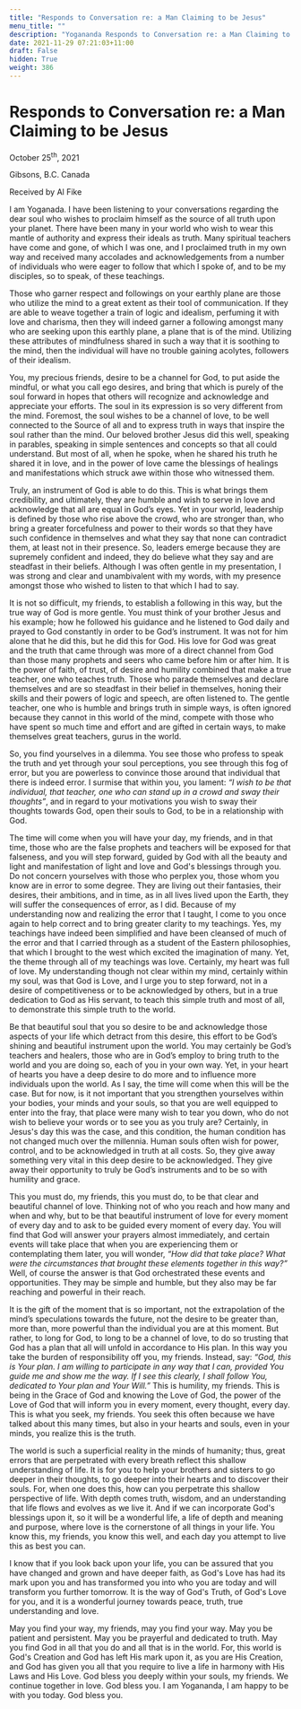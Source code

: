 ```yaml
---
title: "Responds to Conversation re: a Man Claiming to be Jesus"
menu_title: ""
description: "Yogananda Responds to Conversation re: a Man Claiming to be Jesus"
date: 2021-11-29 07:21:03+11:00
draft: False
hidden: True
weight: 386
---
```

# Responds to Conversation re: a Man Claiming to be Jesus
October 25<sup>th</sup>, 2021

Gibsons, B.C. Canada

Received by Al Fike


I am Yoganada. I have been listening to your conversations regarding the dear soul who wishes to proclaim himself as the source of all truth upon your planet. There have been many in your world who wish to wear this mantle of authority and express their ideals as truth. Many spiritual teachers have come and gone, of which I was one, and I proclaimed truth in my own way and received many accolades and acknowledgements from a number of individuals who were eager to follow that which I spoke of, and to be my disciples, so to speak, of these teachings. 

Those who garner respect and followings on your earthly plane are those who utilize the mind to a great extent as their tool of communication. If they are able to weave together a train of logic and idealism, perfuming it with love and charisma, then they will indeed garner a following amongst many who are seeking upon this earthly plane, a plane that is of the mind. Utilizing these attributes of mindfulness shared in such a way that it is soothing to the mind, then the individual will have no trouble gaining acolytes, followers of their idealism. 

You, my precious friends, desire to be a channel for God, to put aside the mindful, or what you call ego desires, and bring that which is purely of the soul forward in hopes that others will recognize and acknowledge and appreciate your efforts. The soul in its expression is so very different from the mind. Foremost, the soul wishes to be a channel of love, to be well connected to the Source of all and to express truth in ways that inspire the soul rather than the mind. Our beloved brother Jesus did this well, speaking in parables, speaking in simple sentences and concepts so that all could understand. But most of all, when he spoke, when he shared his truth he shared it in love, and in the power of love came the blessings of healings and manifestations which struck awe within those who witnessed them. 

Truly, an instrument of God is able to do this. This is what brings them credibility, and ultimately, they are humble and wish to serve in love and acknowledge that all are equal in God’s eyes. Yet in your world, leadership is defined by those who rise above the crowd, who are stronger than, who bring a greater forcefulness and power to their words so that they have such confidence in themselves and what they say that none can contradict them, at least not in their presence. So, leaders emerge because they are supremely confident and indeed, they do believe what they say and are steadfast in their beliefs. Although I was often gentle in my presentation, I was strong and clear and unambivalent with my words, with my presence amongst those who wished to listen to that which I had to say. 

It is not so difficult, my friends, to establish a following in this way, but the true way of God is more gentle. You must think of your brother Jesus and his example; how he followed his guidance and he listened to God daily and prayed to God constantly in order to be God’s instrument. It was not for him alone that he did this, but he did this for God. His love for God was great and the truth that came through was more of a direct channel from God than those many prophets and seers who came before him or after him. It is the power of faith, of trust, of desire and humility combined that make a true teacher, one who teaches truth. Those who parade themselves and declare themselves and are so steadfast in their belief in themselves, honing their skills and their powers of logic and speech, are often listened to. The gentle teacher, one who is humble and brings truth in simple ways, is often ignored because they cannot in this world of the mind, compete with those who have spent so much time and effort and are gifted in certain ways, to make themselves great teachers, gurus in the world. 

So, you find yourselves in a dilemma. You see those who profess to speak the truth and yet through your soul perceptions, you see through this fog of error, but you are powerless to convince those around that individual that there is indeed error. I surmise that within you, you lament: *“I wish to be that individual, that teacher, one who can stand up in a crowd and sway their thoughts”*, and in regard to your motivations you wish to sway their thoughts towards God, open their souls to God, to be in a relationship with God. 

The time will come when you will have your day, my friends, and in that time, those who are the false prophets and teachers will be exposed for that falseness, and you will step forward, guided by God with all the beauty and light and manifestation of light and love and God's blessings through you. Do not concern yourselves with those who perplex you, those whom you know are in error to some degree. They are living out their fantasies, their desires, their ambitions, and in time, as in all lives lived upon the Earth, they will suffer the consequences of error, as I did. Because of my understanding now and realizing the error that I taught, I come to you once again to help correct and to bring greater clarity to my teachings. Yes, my teachings have indeed been simplified and have been cleansed of much of the error and that I carried through as a student of the Eastern philosophies, that which I brought to the west which excited the imagination of many. Yet, the theme through all of my teachings was love. Certainly, my heart was full of love. My understanding though not clear within my mind, certainly within my soul, was that God is Love, and I urge you to step forward, not in a desire of competitiveness or to be acknowledged by others, but in a true dedication to God as His servant, to teach this simple truth and most of all, to demonstrate this simple truth to the world.

Be that beautiful soul that you so desire to be and acknowledge those aspects of your life which detract from this desire, this effort to be God’s shining and beautiful instrument upon the world. You may certainly be God’s teachers and healers, those who are in God’s employ to bring truth to the world and you are doing so, each of you in your own way. Yet, in your heart of hearts you have a deep desire to do more and to influence more individuals upon the world. As I say, the time will come when this will be the case. But for now, is it not important that you strengthen yourselves within your bodies, your minds and your souls, so that you are well equipped to enter into the fray, that place were many wish to tear you down, who do not wish to believe your words or to see you as you truly are? Certainly, in Jesus's day this was the case, and this condition, the human condition has not changed much over the millennia. Human souls often wish for power, control, and to be acknowledged in truth at all costs. So, they give away something very vital in this deep desire to be acknowledged. They give away their opportunity to truly be God’s instruments and to be so with humility and grace. 

This you must do, my friends, this you must do, to be that clear and beautiful channel of love. Thinking not of who you reach and how many and when and why, but to be that beautiful instrument of love for every moment of every day and to ask to be guided every moment of every day. You will find that God will answer your prayers almost immediately, and certain events will take place that when you are experiencing them or contemplating them later, you will wonder, *“How did that take place? What were the circumstances that brought these elements together in this way?”* Well, of course the answer is that God orchestrated these events and opportunities. They may be simple and humble, but they also may be far reaching and powerful in their reach. 

It is the gift of the moment that is so important, not the extrapolation of the mind’s speculations towards the future, not the desire to be greater than, more than, more powerful than the individual you are at this moment. But rather, to long for God, to long to be a channel of love, to do so trusting that God has a plan that all will unfold in accordance to His plan. In this way you take the burden of responsibility off you, my friends. Instead, say: *“God, this is Your plan. I am willing to participate in any way that I can, provided You guide me and show me the way. If I see this clearly, I shall follow You, dedicated to Your plan and Your Will.”* This is humility, my friends. This is being in the Grace of God and knowing the Love of God, the power of the Love of God that will inform you in every moment, every thought, every day. This is what you seek, my friends. You seek this often because we have talked about this many times, but also in your hearts and souls, even in your minds, you realize this is the truth. 

The world is such a superficial reality in the minds of humanity; thus, great errors that are perpetrated with every breath reflect this shallow understanding of life. It is for you to help your brothers and sisters to go deeper in their thoughts, to go deeper into their hearts and to discover their souls. For, when one does this, how can you perpetrate this shallow perspective of life. With depth comes truth, wisdom, and an understanding that life flows and evolves as we live it. And if we can incorporate God's blessings upon it, so it will be a wonderful life, a life of depth and meaning and purpose, where love is the cornerstone of all things in your life. You know this, my friends, you know this well, and each day you attempt to live this as best you can. 

I know that if you look back upon your life, you can be assured that you have changed and grown and have deeper faith, as God's Love has had its mark upon you and has transformed you into who you are today and will transform you further tomorrow. It is the way of God's Truth, of God's Love for you, and it is a wonderful journey towards peace, truth, true understanding and love.

May you find your way, my friends, may you find your way. May you be patient and persistent. May you be prayerful and dedicated to truth. May you find God in all that you do and all that is in the world. For, this world is God's Creation and God has left His mark upon it, as you are His Creation, and God has given you all that you require to live a life in harmony with His Laws and His Love. God bless you deeply within your souls, my friends. We continue together in love. God bless you. I am Yogananda, I am happy to be with you today. God bless you.